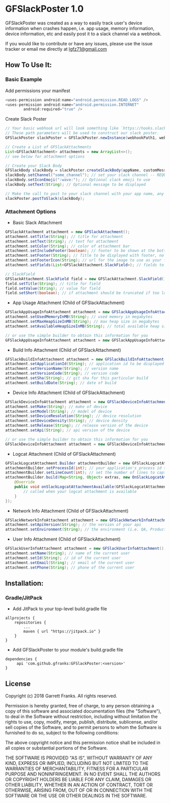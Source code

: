 GFSlackPoster 1.0
===========

GFSlackPoster was created as a way to easily track user's device information when crashes happen, i.e. app usage, memory information, device information, etc and easily post it to a slack channel via a webhook.

If you would like to contribute or have any issues, please use the issue tracker or email me directly at lgfz71@gmail.com

How To Use It:
-------------

### Basic Example

Add permissions your manifest
```java
<uses-permission android:name="android.permission.READ_LOGS" />
<uses-permission android:name="android.permission.INTERNET"
        android:required="true" />
```

Create Slack Poster
```java
// Your basic webhook url will look something like `https://hooks.slack.com/1234/abcd/1a2b3c4d` with 3 path parameters.
// These path parameters will be used to construct our slack poster.
GFSlackPoster slackPoster = GFSlackPoster.newInstance(webhookPath1, webhookPath2, webhookPath3);

// Create a List of GFSlackAttachments
List<GFSlackAttachment> attachments = new ArrayList<>();
// see below for attachment options

// Create your Slack Body
GFSlackBody slackBody = slackPoster.createSlackBody(appName, customMessage, attachments);
slackBody.setChannel("some_channel"); // set your slack channel -- REQUIRED
slackBody.setIconEmoji(":wave:"); // Optional slack emoji to use
slackBody.setText(String); // Optional message to be displayed

// Make the call to post to your slack channel with your app name, any custom message, and your attachments
slackPoster.postToSlack(slackBody);
```

### Attachment Options

- Basic Slack Attachment
```java
GFSlackAttachment attachment = new GFSlackAttachment();
attachment.setTitle(String); // title for attachment
attachment.setText(String); // text for attachment
attachment.setColor(String); // color of attachment bar
attachment.setIncludeFooter(boolean); // footer to be shown at the bottom of the attachment, i.e. app name and timestamp, timestamp is already set to current time
attachment.setFooter(String); // Title to be displayed with footer, no footer will be displayed if footer and footer icon are not set
attachment.setFooterIcon(String); // url for the image to use as your footer's icon, no footer will be displayed if footer and footer icon are not set
attachment.setFields(List<GFSlackAttachment.SlackField>); // fields to use for attachment (defaults to 1 when not set)

// SlackField
GFSlackAttachment.SlackField field = new GFSlackAttachment.SlackField();
field.setTitle(String); // title for field
field.setValue(String); // value for field
field.setShort(boolean); // if attachment should be truncated if too long, defaults to true
```

- App Usage Attachment (Child of GFSlackAttachment)
```java
GFSlackAppUsageInfoAttachment attachment = new GFSlackAppUsageInfoAttachment();
attachment.setUsedMemoryInMB(String); // used memory in megabytes
attachment.setMaxHeapSizeInMB(String); // max heap size in megabytes
attachment.setAvailableHeapSizeInMB(String); // total available heap size in megabytes

// or use the simple builder to obtain this information for you
GFSlackAppUsageInfoAttachment attachment = new GFSlackAppUsageInfoAttachment.SimpleBuilder().build();
```

- Build Info Attachment (Child of GFSlackAttachment)
```java
GFSlackBuildInfoAttachment attachment = new GFSlackBuildInfoAttachment();
attachment.setApplicationId(String); // application id to be displayed
attachment.setVersionName(String); // version name
attachment.setVersionCode(String); // version code
attachment.setSha(String); // git sha for this particular build
attachment.setBuildDate(String); // date of build
```

- Device Info Attachment (Child of GFSlackAttachment)
```java
GFSlackDeviceInfoAttachment attachment = new GFSlackDeviceInfoAttachment();
attachment.setMake(String); // make of device
attachment.setModel(String); // model of device
attachment.setDeviceResolution(String); // device resolution
attachment.setDeviceDensity(String); // device density
attachment.setRelease(String); // release version of the device
attachment.setApi(String); // api version of the device

// or use the simple builder to obtain this information for you
GFSlackDeviceInfoAttachment attachment = new GFSlackDeviceInfoAttachment.SimpleBuilder(Context).build();
```

- Logcat Attachment (Child of GFSlackAttachment)
```java
GFSlackLogcatAttachment.Builder attachmentBuilder = new GFSlackLogcatAttachment.Builder();
attachmentBuilder.setProcessId(int); // your application's process id to monitor -- REQUIRED
attachmentBuilder.setLineCount(int); // set the number of lines to capture from the log, defaults to 125
attachmentBuilder.build(Map<String, Object> extras, new OnSlackLogcatAttachmentAvailableListener() {
    @Override
    public void onSlackLogcatAttachmentAvailable(GFSlackLogcatAttachment attachment, Map<String, Object> extras) {
        // called when your logcat attachment is available
    }
});
```

- Network Info Attachment (Child of GFSlackAttachment)
```java
GFSlackNetworkInfoAttachment attachment = new GFSlackNetworkInfoAttachment();
attachment.setApiVersion(String); // the version of your api
attachment.setEnvironment(String); // the environment (i.e. QA, Production, DEV, etc)
```

- User Info Attachment (Child of GFSlackAttachment)
```java
GFSlackUserInfoAttachment attachment = new GFSlackUserInfoAttachment();
attachment.setName(String); // name of the current user
attachment.setId(String); // id of the current user
attachment.setEmail(String); // email of the current user
attachment.setPhone(String); // phone of the current user
```

Installation:
------------

### Gradle/JitPack

- Add JitPack to your top-level build.gradle file
```
allprojects {
    repositories {
        ...
        maven { url "https://jitpack.io" }
    }
}
```
- Add GFSlackPoster to your module's build.gradle file
```
dependencies {
     api 'com.github.gfranks:GFSlackPoster:<version>'
}
```

License
-------
Copyright (c) 2018 Garrett Franks. All rights reserved.

Permission is hereby granted, free of charge, to any person obtaining a copy
of this software and associated documentation files (the "Software"), to deal
in the Software without restriction, including without limitation the rights
to use, copy, modify, merge, publish, distribute, sublicense, and/or sell
copies of the Software, and to permit persons to whom the Software is
furnished to do so, subject to the following conditions:

The above copyright notice and this permission notice shall be included in
all copies or substantial portions of the Software.

THE SOFTWARE IS PROVIDED "AS IS", WITHOUT WARRANTY OF ANY KIND, EXPRESS OR
IMPLIED, INCLUDING BUT NOT LIMITED TO THE WARRANTIES OF MERCHANTABILITY,
FITNESS FOR A PARTICULAR PURPOSE AND NONINFRINGEMENT. IN NO EVENT SHALL THE
AUTHORS OR COPYRIGHT HOLDERS BE LIABLE FOR ANY CLAIM, DAMAGES OR OTHER
LIABILITY, WHETHER IN AN ACTION OF CONTRACT, TORT OR OTHERWISE, ARISING FROM,
OUT OF OR IN CONNECTION WITH THE SOFTWARE OR THE USE OR OTHER DEALINGS IN THE
SOFTWARE.
